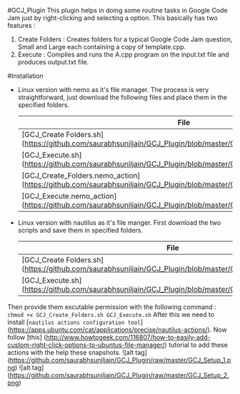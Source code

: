 #GCJ_Plugin
This plugin helps in doing some routine tasks in Google Code Jam just by right-clicking and selecting a option.
This basically has two features :

1. Create Folders : Creates folders for a typical Google Code Jam question, Small and Large each containing a copy of template.cpp.
2. Execute : Complies and runs the A.cpp program on the input.txt file and produces output.txt file.

#Installation
- Linux version with nemo as it's file manager.
The process is very straightforward, just download the following files and place them in the specified folders.

    File | Folder to save
    --- | ---
    [GCJ_Create Folders.sh] (https://github.com/saurabhsuniljain/GCJ_Plugin/blob/master/GCJ_Create%20Folders.sh) | /home/$USER/.local/share/nemo/scripts
    [GCJ_Execute.sh] (https://github.com/saurabhsuniljain/GCJ_Plugin/blob/master/GCJ_Execute.sh) | /home/$USER/.local/share/nemo/scripts
    [GCJ_Create_Folders.nemo_action] (https://github.com/saurabhsuniljain/GCJ_Plugin/blob/master/GCJ_Create_Folders.nemo_action) | /home/$USER/.local/share/nemo/actions
    [GCJ_Execute.nemo_action] (https://github.com/saurabhsuniljain/GCJ_Plugin/blob/master/GCJ_Execute.nemo_action) | /home/$USER/.local/share/nemo/actions

    
- Linux version with nautilus as it's file manger.
First download the two scripts and save them in specified folders.

    File | Folder to save
    --- | ---
    [GCJ_Create Folders.sh] (https://github.com/saurabhsuniljain/GCJ_Plugin/blob/master/GCJ_Create%20Folders.sh) | /home/$USER/
    [GCJ_Execute.sh] (https://github.com/saurabhsuniljain/GCJ_Plugin/blob/master/GCJ_Execute.sh) | /home/$USER/
Then provide them excutable permission with the following command :
`chmod +x GCJ_Create_Folders.sh GCJ_Execute.sh`
After this we need to install [`nautilus actions configuration tool`] (https://apps.ubuntu.com/cat/applications/precise/nautilus-actions/).
Now follow [this] (http://www.howtogeek.com/116807/how-to-easily-add-custom-right-click-options-to-ubuntus-file-manager/) tutorial to add these actions with the help these snapshots.
![alt tag] (https://github.com/saurabhsuniljain/GCJ_Plugin/raw/master/GCJ_Setup_1.png)
![alt tag] (https://github.com/saurabhsuniljain/GCJ_Plugin/raw/master/GCJ_Setup_2.png)
